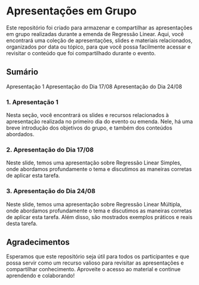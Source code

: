 # Apresentações em Grupo

Este repositório foi criado para armazenar e compartilhar as apresentações em grupo realizadas durante a emenda de Regressão Linear. Aqui, você encontrará uma coleção de apresentações, slides e materiais relacionados, organizados por data ou tópico, para que você possa facilmente acessar e revisitar o conteúdo que foi compartilhado durante o evento.

## Sumário
Apresentação 1
Apresentação do Dia 17/08
Apresentação do Dia 24/08


### 1. Apresentação 1

Nesta seção, você encontrará os slides e recursos relacionados à apresentação realizada no primeiro dia do evento ou emenda. Nele, há uma breve introdução dos objetivos do grupo, e também dos conteúdos abordados.

### 2. Apresentação do Dia 17/08

Neste slide, temos uma apresentação sobre Regressão Linear Simples, onde abordamos profundamente o tema e discutimos as maneiras corretas de aplicar esta tarefa.

### 3. Apresentação do Dia 24/08

Neste slide, temos uma apresentação sobre Regressão Linear Múltipla, onde abordamos profundamente o tema e discutimos as maneiras corretas de aplicar esta tarefa. Além disso, são mostrados exemplos práticos e reais desta tarefa.

## Agradecimentos

Esperamos que este repositório seja útil para todos os participantes e que possa servir como um recurso valioso para revisitar as apresentações e compartilhar conhecimento. Aproveite o acesso ao material e continue aprendendo e colaborando!
